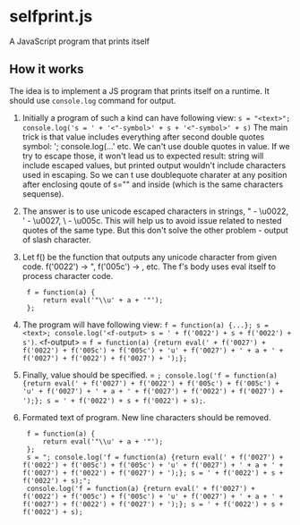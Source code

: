 selfprint.js
=============================

A JavaScript program that prints itself

How it works
------------

The idea is to implement a JS program that prints itself on a runtime. It should use `console.log` command for output.

1. Initially a program of such a kind can have following view: `s = "<text>"; console.log('s = ' + '<"-symbol>' + s + '<"-symbol>' + s)`
   The main trick is that <text> value includes everything after second double quotes symbol: '; console.log(...' etc.
   We can't use double quotes in <text> value. If we try to escape those, it won't lead us to expected result: <text> string will include escaped values, but printed output wouldn't include characters used in escaping. So we can
   t use doublequote charater at any position after enclosing qoute of s="<text>" and inside <text> (which is the same characters sequense).
   
2. The answer is to use unicode escaped characters in strings, " - \u0022, ' - \u0027, \ - \u005c. This will help us to avoid issue related to nested quotes of the same type. But this don't solve the other problem - output of slash character.

3. Let f() be the function that outputs any unicode character from given code. f('0022') -> ", f('005c') -> \, etc. The f's body uses eval itself to process character code.

        f = function(a) {
            return eval('"\\u' + a + '"');
        };

4. The program will have following view: `f = function(a) {...}; s = <text>; console.log('<f-output> s = ' + f('0022') + s + f('0022') + s')`.
   \<f-output\> = `f = function(a) {return eval(' + f('0027') + f('0022') + f('005c') + f('005c') + 'u' + f('0027') + ' + a + ' + f('0027') + f('0022') + f('0027') + ');};`
   
5. Finally, <text> value should be specified.
    <text> = `; console.log('f = function(a) {return eval(' + f('0027') + f('0022') + f('005c') + f('005c') + 'u' + f('0027') + ' + a + ' + f('0027') + f('0022') + f('0027') + ');}; s = ' + f('0022') + s + f('0022') + s);`.
   
6. Formated text of program. New line characters should be removed.

        f = function(a) {
            return eval('"\\u' + a + '"');
        };
        s = "; console.log('f = function(a) {return eval(' + f('0027') + f('0022') + f('005c') + f('005c') + 'u' + f('0027') + ' + a + ' + f('0027') + f('0022') + f('0027') + ');}; s = ' + f('0022') + s + f('0022') + s);";
        console.log('f = function(a) {return eval(' + f('0027') + f('0022') + f('005c') + f('005c') + 'u' + f('0027') + ' + a + ' + f('0027') + f('0022') + f('0027') + ');}; s = ' + f('0022') + s + f('0022') + s);
 
    
